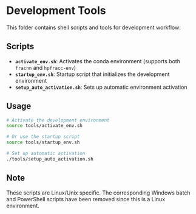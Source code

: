 # Development Tools

This folder contains shell scripts and tools for development workflow:

## Scripts

- **`activate_env.sh`**: Activates the conda environment (supports both `fracnn` and `hpfracc-env`)
- **`startup_env.sh`**: Startup script that initializes the development environment
- **`setup_auto_activation.sh`**: Sets up automatic environment activation

## Usage

```bash
# Activate the development environment
source tools/activate_env.sh

# Or use the startup script
source tools/startup_env.sh

# Set up automatic activation
./tools/setup_auto_activation.sh
```

## Note

These scripts are Linux/Unix specific. The corresponding Windows batch and PowerShell scripts have been removed since this is a Linux environment.

















